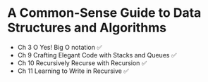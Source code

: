 # A Common-Sense Guide to Data Structures and Algorithms
- Ch 3  O Yes! Big O notation ✅
- Ch 9  Crafting Elegant Code with Stacks and Queues ✅
- Ch 10 Recursively Recurse with Recursion ✅
- Ch 11 Learning to Write in Recursive  ✅
